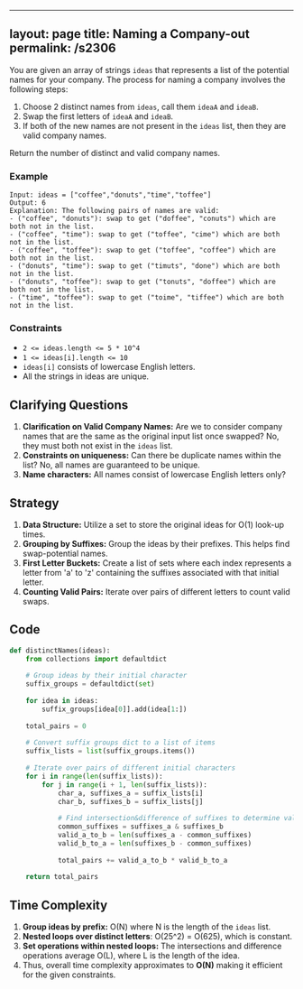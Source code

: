
---
layout: page
title:  Naming a Company-out
permalink: /s2306
---
You are given an array of strings `ideas` that represents a list of the potential names for your company. The process for naming a company involves the following steps:

1. Choose 2 distinct names from `ideas`, call them `ideaA` and `ideaB`.
2. Swap the first letters of `ideaA` and `ideaB`.
3. If both of the new names are not present in the `ideas` list, then they are valid company names.

Return the number of distinct and valid company names.

### Example
```plaintext
Input: ideas = ["coffee","donuts","time","toffee"]
Output: 6
Explanation: The following pairs of names are valid:
- ("coffee", "donuts"): swap to get ("doffee", "conuts") which are both not in the list.
- ("coffee", "time"): swap to get ("toffee", "cime") which are both not in the list.
- ("coffee", "toffee"): swap to get ("toffee", "coffee") which are both not in the list.
- ("donuts", "time"): swap to get ("timuts", "done") which are both not in the list.
- ("donuts", "toffee"): swap to get ("tonuts", "doffee") which are both not in the list.
- ("time", "toffee"): swap to get ("toime", "tiffee") which are both not in the list.
```

### Constraints
- `2 <= ideas.length <= 5 * 10^4`
- `1 <= ideas[i].length <= 10`
- `ideas[i]` consists of lowercase English letters.
- All the strings in ideas are unique.

## Clarifying Questions
1. **Clarification on Valid Company Names:** Are we to consider company names that are the same as the original input list once swapped? No, they must both not exist in the `ideas` list.
2. **Constraints on uniqueness:** Can there be duplicate names within the list? No, all names are guaranteed to be unique.
3. **Name characters:** All names consist of lowercase English letters only?

## Strategy
1. **Data Structure:** Utilize a set to store the original ideas for O(1) look-up times.
2. **Grouping by Suffixes:** Group the ideas by their prefixes. This helps find swap-potential names.
3. **First Letter Buckets:** Create a list of sets where each index represents a letter from 'a' to 'z' containing the suffixes associated with that initial letter.
4. **Counting Valid Pairs:** Iterate over pairs of different letters to count valid swaps.

## Code
```python
def distinctNames(ideas):
    from collections import defaultdict
    
    # Group ideas by their initial character
    suffix_groups = defaultdict(set)
    
    for idea in ideas:
        suffix_groups[idea[0]].add(idea[1:])
    
    total_pairs = 0
    
    # Convert suffix groups dict to a list of items
    suffix_lists = list(suffix_groups.items())
    
    # Iterate over pairs of different initial characters
    for i in range(len(suffix_lists)):
        for j in range(i + 1, len(suffix_lists)):
            char_a, suffixes_a = suffix_lists[i]
            char_b, suffixes_b = suffix_lists[j]
            
            # Find intersection&difference of suffixes to determine valid swaps
            common_suffixes = suffixes_a & suffixes_b
            valid_a_to_b = len(suffixes_a - common_suffixes)
            valid_b_to_a = len(suffixes_b - common_suffixes)
            
            total_pairs += valid_a_to_b * valid_b_to_a
    
    return total_pairs
```

## Time Complexity
1. **Group ideas by prefix:** O(N) where N is the length of the `ideas` list.
2. **Nested loops over distinct letters**: O(25^2) = O(625), which is constant.
3. **Set operations within nested loops:** The intersections and difference operations average O(L), where L is the length of the idea.
4. Thus, overall time complexity approximates to **O(N)** making it efficient for the given constraints.